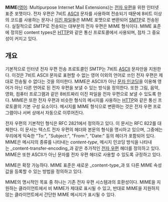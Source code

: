 

**MIME**([영어](https://ko.wikipedia.org/wiki/%EC%98%81%EC%96%B4 "영어"): Multipurpose Internet Mail Extensions)는 [전자 우편](https://ko.wikipedia.org/wiki/%EC%A0%84%EC%9E%90_%EC%9A%B0%ED%8E%B8 "전자 우편")을 위한 인터넷 표준 포맷이다. 전자 우편은 7비트 [ASCII](https://ko.wikipedia.org/wiki/ASCII "ASCII") 문자를 사용하여 전송되기 때문에 8비트 이상의 코드를 사용하는 문자나 [이진 파일](https://ko.wikipedia.org/wiki/%EC%9D%B4%EC%A7%84_%ED%8C%8C%EC%9D%BC "이진 파일")들은 MIME 포맷으로 변환되어 [SMTP](https://ko.wikipedia.org/wiki/%EA%B0%84%EC%9D%B4_%EC%9A%B0%ED%8E%B8_%EC%A0%84%EC%86%A1_%ED%94%84%EB%A1%9C%ED%86%A0%EC%BD%9C "간이 우편 전송 프로토콜")로 전송된다. 실질적으로 SMTP로 전송되는 대부분의 전자 우편은 MIME 형식이다. MIME 표준에 정의된 content types은 [HTTP](https://ko.wikipedia.org/wiki/HTTP "HTTP")와 같은 통신 프로토콜에서 사용되며, 점차 그 중요성이 커지고 있다.



## 개요

기본적으로 인터넷 전자 우편 전송 프로토콜인 SMTP는 7비트 [ASCII](https://ko.wikipedia.org/wiki/ASCII "ASCII") 문자만을 지원한다. 이것은 7비트 ASCII 문자로 표현할 수 없는 영어 이외의 언어로 쓰인 전자 우편은 제대로 전송될 수 없다는 것을 의미한다. MIME은 ASCII가 아닌 [문자 인코딩](https://ko.wikipedia.org/wiki/%EB%AC%B8%EC%9E%90_%EC%9D%B8%EC%BD%94%EB%94%A9 "문자 인코딩")을 이용해 영어가 아닌 다른 언어로 된 전자 우편을 보낼 수 있는 방식을 정의한다. 또한 그림, 음악, 영화, 컴퓨터 프로그램과 같은 8비트짜리 이진 파일을 전자 우편으로 보낼 수 있도록 한다. MIME은 또한 전자 우편과 비슷한 형식의 메시지를 사용하는 [HTTP](https://ko.wikipedia.org/wiki/HTTP "HTTP")와 같은 통신 프로토콜의 기본 구성 요소이다. 메시지를 MIME 형식으로 변환하는 것은 전자 우편 프로그램이나 서버 상에서 자동으로 이루어진다.

전자 우편의 기본적인 형식은 RFC 2821에서 정의하고 있다. 이 문서는 RFC 822를 대체한다. 이 문서는 텍스트 전자 우편의 헤더와 본문의 형식을 명시하고 있으며, 그중에는 우리에게 익숙한 "To:", "Subject:", "From:", "Date:" 등의 헤더가 포함되어 있다. MIME은 메시지의 종류를 나타내는 _content-type_, 메시지 인코딩 방식을 나타내는 _content-transfer-encoding_과 같은 추가적인 [전자 우편](https://ko.wikipedia.org/wiki/%EC%A0%84%EC%9E%90_%EC%9A%B0%ED%8E%B8 "전자 우편") 헤더를 정의하고 있다. MIME은 또한 ASCII가 아닌 문자를 전자 우편 헤더로 사용할 수 있도록 규정하고 있다.

MIME은 확장 가능하다. MIME 표준은 새로운 _content-type_과 또 다른 MIME 속성 값을 등록할 수 있는 방법을 정의하고 있다.

MIME의 명시적인 목표 중 하나는 기존 전자 우편 시스템과의 호환성이다. MIME을 지원하는 클라이언트에서 비 MIME가 제대로 표시될 수 있고, 반대로 MIME을 지원하지 않는 클라이언트에서 간단한 MIME 메시지가 표시될 수 있다.
